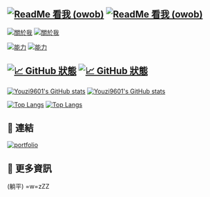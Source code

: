 [![ReadMe 看我 (owob)](https://youzi-app.vercel.app/api/stats/username?name=柚子Youzi&color=%23fff&bgColor=%230d111700&desp=一個柚子&leftPadding=0&nameSize=40&despSize=20)](https://github.com/Youzi9601/#gh-dark-mode-only)
[![ReadMe 看我 (owob)](https://youzi-app.vercel.app/api/stats/username?name=柚子Youzi&color=%230d1117&bgColor=%23fff00&desp=一個柚子&leftPadding=0&nameSize=40&despSize=20)](https://github.com/Youzi9601/#gh-light-mode-only)
---

[![關於我](https://youzi-app.vercel.app/api/stats/context?title=%F0%9F%99%8B%E2%80%8D%E2%99%82%EF%B8%8F%20%E9%97%9C%E6%96%BC%E6%88%91&context=-%20%E5%B0%8D%E8%91%97%E7%A8%8B%E5%BC%8F%E7%9A%84%E8%A8%AD%E8%A8%88%E6%9C%89%E7%86%B1%E6%83%85%28?%0A-%20%E5%B0%8D%E8%91%97%E6%96%99%E7%90%86%E8%A3%BD%E4%BD%9C%E4%B9%9F%E6%9C%89%E7%86%B1%E6%83%85%28?%0A-%20%E5%B0%8D%E8%91%97%E8%BA%AB%E9%82%8A%E7%9A%84%E6%9C%8B%E5%8F%8B%E6%9C%89%E7%86%B1%E6%83%85%28?&color=%23fff&bgColor=%230d111700&leftPadding=0&titleSize=24&contextSize=16)](https://github.com/Youzi9601/#gh-dark-mode-only)
[![關於我](https://youzi-app.vercel.app/api/stats/context?title=%F0%9F%99%8B%E2%80%8D%E2%99%82%EF%B8%8F%20%E9%97%9C%E6%96%BC%E6%88%91&context=-%20%E5%B0%8D%E8%91%97%E7%A8%8B%E5%BC%8F%E7%9A%84%E8%A8%AD%E8%A8%88%E6%9C%89%E7%86%B1%E6%83%85%28?%0A-%20%E5%B0%8D%E8%91%97%E6%96%99%E7%90%86%E8%A3%BD%E4%BD%9C%E4%B9%9F%E6%9C%89%E7%86%B1%E6%83%85%28?%0A-%20%E5%B0%8D%E8%91%97%E8%BA%AB%E9%82%8A%E7%9A%84%E6%9C%8B%E5%8F%8B%E6%9C%89%E7%86%B1%E6%83%85%28?&color=%230d1117&bgColor=%23fff00&leftPadding=0&titleSize=24&contextSize=16)](https://github.com/Youzi9601/#gh-light-mode-only)
<!--
## 🙋‍♂️ 關於我
- 對著程式的設計有熱情(?
- 對著料理製作也有熱情(?
- 對著身邊的朋友有熱情(?
######  (好吧...其實沒有熱情)
-->

[![能力](https://youzi-app.vercel.app/api/stats/context?title=%F0%9F%92%BB%20%E8%83%BD%E5%8A%9B&context=-%20Node.js%2C%20React.js%2C%20Vue.js%2C%20Next.js%0A-%20Python%0A-%20C%2C%20C%2B%2B%2C%20C%23%0A-%20Javascript%20(Typescript)%2C%20HTML%2C%20CSS&color=%23fff&bgColor=%230d111700&leftPadding=0&titleSize=24&contextSize=16)](https://github.com/Youzi9601/#gh-dark-mode-only)
[![能力](https://youzi-app.vercel.app/api/stats/context?title=%F0%9F%92%BB%20%E8%83%BD%E5%8A%9B&context=-%20Node.js%2C%20React.js%2C%20Vue.js%2C%20Next.js%0A-%20Python%0A-%20C%2C%20C%2B%2B%2C%20C%23%0A-%20Javascript%20(Typescript)%2C%20HTML%2C%20CSS&color=%230d1117&bgColor=%23fff00&leftPadding=0&titleSize=24&contextSize=16)](https://github.com/Youzi9601/#gh-light-mode-only)
<!--
## 💻 能力
- Node.js, React.js, Vue.js, Next.js...
- Python
- C, C++, C#
- Javascript (Typescript), HTML, CSS
-->

[![📈 GitHub 狀態](https://youzi-app.vercel.app/api/stats/context?title=%F0%9F%93%88%20GitHub%20%E7%8B%80%E6%85%8B&color=%23fff&bgColor=%230d111700&leftPadding=0)](https://github.com/Youzi9601/#gh-dark-mode-only)
[![📈 GitHub 狀態](https://youzi-app.vercel.app/api/stats/context?title=%F0%9F%93%88%20GitHub%20%E7%8B%80%E6%85%8B&color=%230d1117&bgColor=%23fff00&leftPadding=0)](https://github.com/Youzi9601/#gh-light-mode-only)
---

[![Youzi9601's GitHub stats](https://github-readme-stats.vercel.app/api?username=Youzi9601&show_icons=true&locale=zh-TW&hide_border=true&title_color=fff&icon_color=f9f9f9&text_color=9f9f9f&bg_color=0d111700)](https://github.com/Youzi9601/#gh-dark-mode-only)
[![Youzi9601's GitHub stats](https://github-readme-stats.vercel.app/api?username=Youzi9601&show_icons=true&locale=zh-TW&hide_border=true&title_color=0d1117&icon_color=0d1117&text_color=333&bg_color=ffffff00)](https://github.com/Youzi9601/#gh-light-mode-only)

[![Top Langs](https://github-readme-stats.vercel.app/api/top-langs/?username=Youzi9601&layout=compact&show_icons=true&locale=zh-TW&hide_border=true&title_color=fff&icon_color=f9f9f9&text_color=9f9f9f&bg_color=0d111700)](https://github.com/Youzi9601/#gh-dark-mode-only)
[![Top Langs](https://github-readme-stats.vercel.app/api/top-langs/?username=Youzi9601&layout=compact&show_icons=true&locale=zh-TW&hide_border=true&title_color=0d1117&icon_color=0d1117&text_color=333&bg_color=ffffff00)](https://github.com/Youzi9601/#gh-light-mode-only)

## 🔗 連結
[![portfolio](https://img.shields.io/badge/%E4%BD%9C%E8%80%85%20Author-Youzi-yellow?style=for-the-badge&logo=Github)](https://github.com/Youzi9601/)



## 📝 更多資訊
(躺平) =w=zZZ

<!--
**Youzi9601/Youzi9601** is a ✨ _special_ ✨ repository because its `README.md` (this file) appears on your GitHub profile.

Here are some ideas to get you started:

- 🔭 I’m currently working on ...
- 🌱 I’m currently learning ...
- 👯 I’m looking to collaborate on ...
- 🤔 I’m looking for help with ...
- 💬 Ask me about ...
- 📫 How to reach me: ...
- 😄 Pronouns: ...
- ⚡ Fun fact: ...
-->
